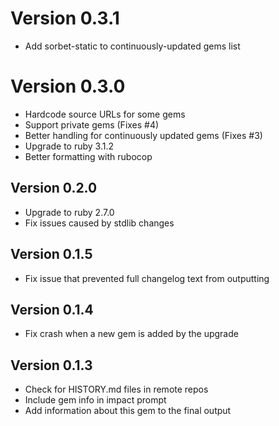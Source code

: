 # Version 0.3.1

* Add sorbet-static to continuously-updated gems list

# Version 0.3.0

* Hardcode source URLs for some gems
* Support private gems (Fixes #4)
* Better handling for continuously updated gems (Fixes #3)
* Upgrade to ruby 3.1.2
* Better formatting with rubocop

## Version 0.2.0

* Upgrade to ruby 2.7.0
* Fix issues caused by stdlib changes

## Version 0.1.5

* Fix issue that prevented full changelog text from outputting

## Version 0.1.4

* Fix crash when a new gem is added by the upgrade

## Version 0.1.3

* Check for HISTORY.md files in remote repos
* Include gem info in impact prompt
* Add information about this gem to the final output
